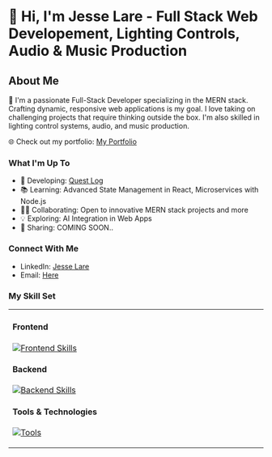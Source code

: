 # 👋 Hi, I'm Jesse Lare - Full Stack Web Developement, Lighting Controls, Audio & Music Production

## About Me
🚀 I'm a passionate Full-Stack Developer specializing in the MERN stack. Crafting dynamic, responsive web applications is my goal. I love taking on challenging projects that require thinking outside the box. I'm also skilled in lighting control systems, audio, and music production.

🌐 Check out my portfolio: [My Portfolio](https://jl-react-portfolio.netlify.app/)

### What I'm Up To
- 🔧 Developing: [Quest Log](https://github.com/Ricky-Sama/Quest-Log)
- 📚 Learning: Advanced State Management in React, Microservices with Node.js
- 👨‍💻 Collaborating: Open to innovative MERN stack projects and more
- 💡 Exploring: AI Integration in Web Apps
- 📢 Sharing: COMING SOON..

### Connect With Me
- LinkedIn: [Jesse Lare](www.linkedin.com/in/jesselare)
- Email: [Here](mailto:twelvedust@outlook.com)

### My Skill Set
<table><tr><td valign="top" width="33%">

#### Frontend  
[![Frontend Skills](https://skillicons.dev/icons?i=html,css,bootstrap,js,react,vite,tailwind,jquery,babel)](https://skillicons.dev)

#### Backend  
[![Backend Skills](https://skillicons.dev/icons?i=nodejs,express,mongodb,mysql)](https://skillicons.dev)

#### Tools & Technologies  
[![Tools](https://skillicons.dev/icons?i=git,bash,visualstudio,github,netlify,postman,md,githubactions,gitlab,graphql,heroku,jest,lua)](https://skillicons.dev)



